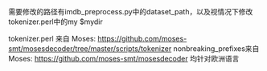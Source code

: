 需要修改的路径有imdb_preprocess.py中的dataset_path，以及视情况下修改tokenizer.perl中的my $mydir

tokenizer.perl 来自 Moses: https://github.com/moses-smt/mosesdecoder/tree/master/scripts/tokenizer
nonbreaking_prefixes来自Moses: https://github.com/moses-smt/mosesdecoder
均针对欧洲语言
